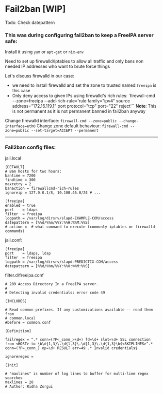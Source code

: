 # Fail2ban [WIP]

Todo: Check datepattern

### This was during configuring fail2ban to keep a FreeIPA server safe:

Install it using `yum` or `apt-get` or `nix-env`

Need to set up firewalld/iptables to allow all traffic and only bans non needed IP addresses who want to brute force things

Let's discuss firewalld in our case:
* we need to install firewalld and set the zone to trusted named `freeipa` is this case
* Only deny access to given IPs using firewalld's rich rules:
`firewall-cmd  --zone=freeipa --add-rich-rule='rule family="ipv4" source address="172.16.119.1" port protocol="tcp" port="22" reject'``
__Note__: This is not permanent as it is not permanent banned in fail2ban anyway


Change firewalld interface: `firewall-cmd --zone=public --change-interface=eth0`
Change zone default behaviour: `firewall-cmd --zone=public --set-target=ACCEPT --permanent`

--------------------------------------------------------------------------------

### Fail2ban config files:
jail.local
```
[DEFAULT]
# Ban hosts for two hours:
bantime = 7200
findtime = 300
maxretry = 2
banaction = firewallcmd-rich-rules
ignoreip = 127.0.0.1/8, 10.100.46.0/24 # ...

[freeipa]
enabled = true
port    = ldaps
filter  = freeipa
logpath = /var/log/dirsrv/slapd-EXAMPLE-COM/access
datepattern = [%%d/%%m/%%Y:%%H:%%M:%%S]
# action =  # what command to execute (commonly iptables or firewalld commands)

```

jail.conf:
```
[freeipa]
port    = ldaps, ldap
filter  = freeipa
logpath = /var/log/dirsrv/slapd-PREDICTIX-COM/access
datepattern = [%%d/%%m/%%Y:%%H:%%M:%%S]
```

filter.d/freeipa.conf

```
# 289 Access Directory In a FreeIPA server.
#
# Detecting invalid credentials: error code 49

[INCLUDES]

# Read common prefixes. If any customizations available -- read them from
# common.local
#before = common.conf

[Definition]

failregex = ^.* conn=(?P<_conn_>\d+) fd=\d+ slot=\d+ SSL connection from <HOST> to \b\d{1,3}\.\d{1,3}\.\d{1,3}\.\d{1,3}\b$<SKIPLINES>^.* conn=(?P=_conn_) op=\d+ RESULT err=49 .* Invalid credentials$

ignoreregex =

[Init]

# "maxlines" is number of log lines to buffer for multi-line regex searches
maxlines = 20
# Author: Ridha Zorgui
```
